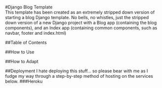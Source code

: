 #Django Blog Template    
This template has been created as an extremely stripped down version of starting a blog Django template.  No bells, no whistles, just the stripped down version of a new Django project with a Blog app (containing the blog components), and an Index app (containing common components, such as navbar, footer and index.html)

##Table of Contents

##How to Use

##How to Adapt

##Deployment
I hate deploying this stuff... so please bear with me as I fudge my way through a step-by-step method of hosting on the services below.
###Heroku

